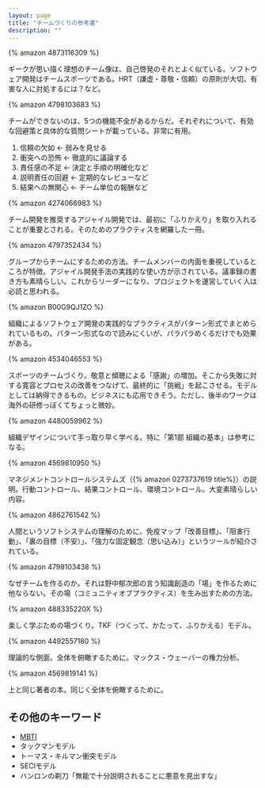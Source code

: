 ```yaml
---
layout: page
title: "チームづくりの参考書"
description: ""
---
```


{% amazon 4873116309 %}

ギークが思い描く理想のチーム像は、自己啓発のそれとよく似ている。ソフトウェア開発はチームスポーツである。HRT（謙虚・尊敬・信頼）の原則が大切。有害な人に対処するには？など。

{% amazon 4798103683 %}

チームができないのは、5つの機能不全があるからだ。それぞれについて、有効な回避策と具体的な質問シートが載っている。非常に有用。

1. 信頼の欠如 ← 弱みを見せる
2. 衝突への恐怖 ← 徹底的に議論する
3. 責任感の不足 ← 決定と手順の明確化など
4. 説明責任の回避 ← 定期的なレビューなど
5. 結果への無関心 ← チーム単位の報酬など

{% amazon 4274066983 %}

チーム開発を推奨するアジャイル開発では、最初に「ふりかえり」を取り入れることが重要とされる。そのためのプラクティスを網羅した一冊。

{% amazon 4797352434 %}

グループからチームにするための方法。チームメンバーの内面を重視しているところが特徴。アジャイル開発手法の実践的な使い方が示されている。議事録の書き方も素晴らしい。これからリーダーになり、プロジェクトを運営していく人は必読と思われる。

{% amazon B00G9QJ1ZO %}

組織によるソフトウェア開発の実践的なプラクティスがパターン形式でまとめられているもの。パターン形式なので読みにくいが、パラパラめくるだけでも効果がある。

{% amazon 4534046553 %}

スポーツのチームづくり。敬意と傾聴による「感謝」の増加。そこから失敗に対する寛容とプロセスの改善をつなげて、最終的に「挑戦」を起こさせる。モデルとしては納得できるもの。ビジネスにも応用できそう。ただし、後半のワークは海外の研修っぽくてちょっと微妙。

{% amazon 4480059962 %}

組織デザインについて手っ取り早く学べる。特に「第1部 組織の基本」は参考になる。

{% amazon 4569810950 %}

マネジメントコントロールシステムズ（{% amazon 0273737619 title%}）の説明。行動コントロール、結果コントロール、環境コントロール。大変素晴らしい内容。

{% amazon 4862761542 %}

人間というソフトシステムの理解のために、免疫マップ「改善目標」、「阻害行動」、「裏の目標（不安）」、「強力な固定観念（思い込み）」というツールが紹介されている。

{% amazon 4798103438 %}

なぜチームを作るのか。それは野中郁次郎の言う知識創造の「場」を作るために他ならない。その場（コミュニティオブプラクティス）を生み出すための方法。

{% amazon 488335220X %}

楽しく学ぶための場づくり。TKF（つくって、かたって、ふりかえる）モデル。

{% amazon 4492557180 %}

理論的な側面。全体を俯瞰するために。マックス・ウェーバーの権力分析。

{% amazon 4569819141 %}

上と同じ著者の本。同じく全体を俯瞰するために。

## その他のキーワード

* [MBTI](http://ja.wikipedia.org/wiki/MBTI) 
* タックマンモデル
* トーマス・キルマン衝突モデル
* SECIモデル
* ハンロンの剃刀「無能で十分説明されることに悪意を見出すな」

